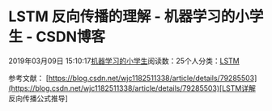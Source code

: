 
# LSTM 反向传播的理解 - 机器学习的小学生 - CSDN博客


2019年03月09日 15:10:17[机器学习的小学生](https://me.csdn.net/xuluhui123)阅读数：25个人分类：[LSTM																](https://blog.csdn.net/xuluhui123/article/category/8739928)



参考文献：
[https://blog.csdn.net/wjc1182511338/article/details/79285503](https://blog.csdn.net/wjc1182511338/article/details/79285503)[LSTM详解 反向传播公式推导]

